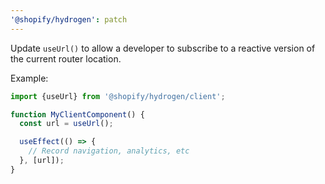 ```yaml
---
'@shopify/hydrogen': patch
---
```


Update `useUrl()` to allow a developer to subscribe to a reactive version of the current router location.

Example:

```jsx
import {useUrl} from '@shopify/hydrogen/client';

function MyClientComponent() {
  const url = useUrl();

  useEffect(() => {
    // Record navigation, analytics, etc
  }, [url]);
}
```

